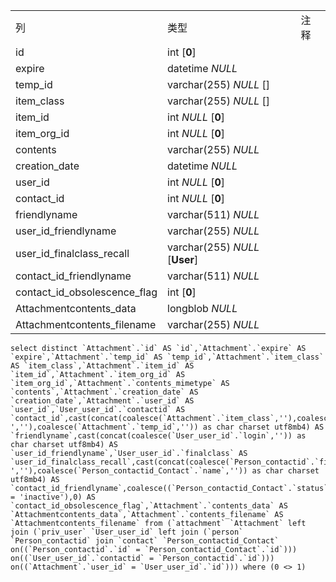 |                              |                                |      |
| :--------------------------- | ------------------------------ | ---- |
| 列                           | 类型                           | 注释 |
| id                           | int [**0**]                    |      |
| expire                       | datetime *NULL*                |      |
| temp_id                      | varchar(255) *NULL* []         |      |
| item_class                   | varchar(255) *NULL* []         |      |
| item_id                      | int *NULL* [**0**]             |      |
| item_org_id                  | int *NULL* [**0**]             |      |
| contents                     | varchar(255) *NULL*            |      |
| creation_date                | datetime *NULL*                |      |
| user_id                      | int *NULL* [**0**]             |      |
| contact_id                   | int *NULL* [**0**]             |      |
| friendlyname                 | varchar(511) *NULL*            |      |
| user_id_friendlyname         | varchar(255) *NULL*            |      |
| user_id_finalclass_recall    | varchar(255) *NULL* [**User**] |      |
| contact_id_friendlyname      | varchar(511) *NULL*            |      |
| contact_id_obsolescence_flag | int [**0**]                    |      |
| Attachmentcontents_data      | longblob *NULL*                |      |
| Attachmentcontents_filename  | varchar(255) *NULL*            |      |

```
select distinct `Attachment`.`id` AS `id`,`Attachment`.`expire` AS `expire`,`Attachment`.`temp_id` AS `temp_id`,`Attachment`.`item_class` AS `item_class`,`Attachment`.`item_id` AS `item_id`,`Attachment`.`item_org_id` AS `item_org_id`,`Attachment`.`contents_mimetype` AS `contents`,`Attachment`.`creation_date` AS `creation_date`,`Attachment`.`user_id` AS `user_id`,`User_user_id`.`contactid` AS `contact_id`,cast(concat(coalesce(`Attachment`.`item_class`,''),coalesce(' ',''),coalesce(`Attachment`.`temp_id`,'')) as char charset utf8mb4) AS `friendlyname`,cast(concat(coalesce(`User_user_id`.`login`,'')) as char charset utf8mb4) AS `user_id_friendlyname`,`User_user_id`.`finalclass` AS `user_id_finalclass_recall`,cast(concat(coalesce(`Person_contactid`.`first_name`,''),coalesce(' ',''),coalesce(`Person_contactid_Contact`.`name`,'')) as char charset utf8mb4) AS `contact_id_friendlyname`,coalesce((`Person_contactid_Contact`.`status` = 'inactive'),0) AS `contact_id_obsolescence_flag`,`Attachment`.`contents_data` AS `Attachmentcontents_data`,`Attachment`.`contents_filename` AS `Attachmentcontents_filename` from (`attachment` `Attachment` left join (`priv_user` `User_user_id` left join (`person` `Person_contactid` join `contact` `Person_contactid_Contact` on((`Person_contactid`.`id` = `Person_contactid_Contact`.`id`))) on((`User_user_id`.`contactid` = `Person_contactid`.`id`))) on((`Attachment`.`user_id` = `User_user_id`.`id`))) where (0 <> 1)
```

